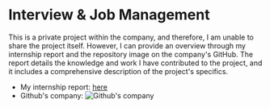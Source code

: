# Interview & Job Management

This is a private project within the company, and therefore, I am unable to share the project itself. However, I can provide an overview through my internship report and the repository image on the company's GitHub. The report details the knowledge and work I have contributed to the project, and it includes a comprehensive description of the project's specifics.

- My internship report: [here](https://drive.google.com/drive/folders/1Exkm6I15-si7UAj3l9w2kraiDrAJwiJV?usp=sharing)
- Github's company: ![Github's company](https://drive.google.com/file/d/16OuCmfMFxVC7f0jyP7krOyM-Va9zP70g/view?usp=sharing)